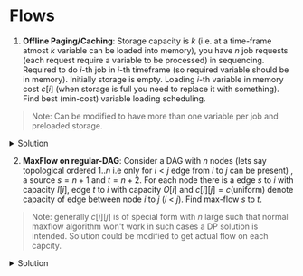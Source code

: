 # Flows 
1)  **Offline Paging/Caching**: Storage capacity is $k$ (i.e. at a time-frame atmost $k$ variable can be loaded into memory), you have $n$ job requests (each request require a variable to be processed) in sequencing. Required to do $i$-th job in $i$-th timeframe (so required variable should be in memory). Initially storage is empty. Loading $i$-th variable in memory cost $c[i]$ (when storage is full you need to replace it with something). Find best (min-cost) variable loading scheduling.
> Note: Can be modified to have more than one variable per job and preloaded storage.

<details>
<summary>Solution</summary>

Consider for each of $k$ memory slots its history over the whole process this will be our flow path from source $s$ to sink $t$. For each request make two node $a_i$ (denoting situation before job started) and $b_i$ (denoting situation after job ended).
Graph: 
*	```Fresh loading```: $s$ to $a_i$ with cost $c_i$ and flow $1$
*	```Processing the job```: $a_i$ to $b_i$  with cost $-inf$ and flow $1$
*	```Replacement```: for each $j>i$:  $b_i$ to $a_j$ with flow $1$ and
	*  cost $a_j$ if $var(i)!=var(j)$  
	* otherwise cost $0$  
*	```Ending```: $b_i$ to $t$ cost $0$ and flow $1$

Min-cost flow on this graph will try to include all processing the job edges so basically a flow of 1 through them meaning they are to be present in one of the $k$ path from $s$ to $t$ so job could be done. The problem is to max-flow on this graph will try to fill all slots of memory which may not be required (and infact sometimes could increasing cost) so we can move on steps of 1 increasing the flow untill the increased cost in postive.
</details>


2) **MaxFlow on regular-DAG**: Consider a DAG with $n$ nodes (lets say topological ordered $1..n$ i.e only for $i<j$ edge from $i$ to $j$ can be present) , a source $s = n+1$ and $t = n+2$. For each node there is a edge $s$ to $i$ with capacity $I[i]$, edge $t$ to $i$ with capacity $O[i]$ and $c[i][j] = c$(uniform) denote capacity of edge between node $i$ to $j$ ($i$ < $j$). Find max-flow $s$ to $t$.
> Note: generally $c[i][j]$ is of special form with $n$ large such that normal maxflow algorithm won't work in such cases a DP solution is intended. Solution could be modified to get actual flow on each capcity.
 
 <details>
<summary>Solution</summary>

Max-flow is same as min-cut so lets calculate value of min-cut $C$ ($s \in C$) using dp. Let $A$ denote a cut $C\setminus \{s\}$ and $B = \{1,..,n\} \setminus A$. 
$$ mincut = \sum_{i\in A} O[i] + \sum_{j\in B} I[j]+\sum_{i\in A,j\in B,i<j}c[i][j]$$
Let $dp[i][j]$ be min-value of right sum if only node $1..i$ is taken and $size(A)=j$. DP follows a simple recurrence based on case of node $i$ taken or not.
$$dp[i][j] = min(dp[i-1][j-1]+O[i],dp[i-1][j]+I[i]+j*c)$$
Our final answer is $min_jdp[n][j]$. Two layer Memory optimization also possible.
</details>
